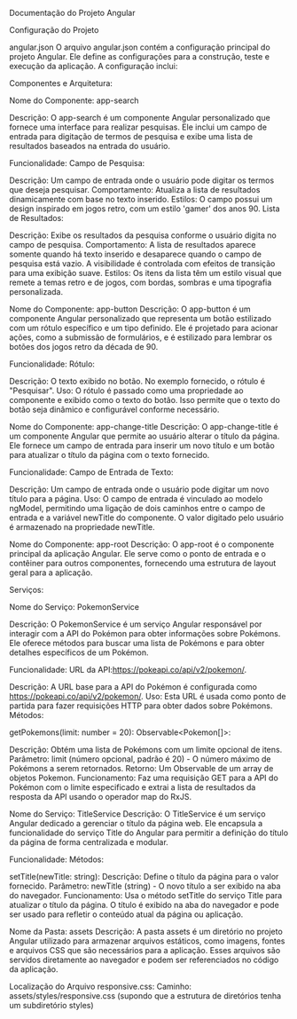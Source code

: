Documentação do Projeto Angular

Configuração do Projeto

angular.json
O arquivo angular.json contém a configuração principal do projeto Angular. Ele define as configurações para a construção, teste e execução da aplicação. A configuração inclui:

Componentes e Arquitetura:


Nome do Componente: app-search

Descrição:
O app-search é um componente Angular personalizado que fornece uma interface para realizar pesquisas. Ele inclui um campo de entrada para digitação de termos de pesquisa e exibe uma lista de resultados baseados na entrada do usuário.

Funcionalidade:
Campo de Pesquisa:

Descrição: Um campo de entrada onde o usuário pode digitar os termos que deseja pesquisar.
Comportamento: Atualiza a lista de resultados dinamicamente com base no texto inserido.
Estilos: O campo possui um design inspirado em jogos retro, com um estilo 'gamer' dos anos 90.
Lista de Resultados:

Descrição: Exibe os resultados da pesquisa conforme o usuário digita no campo de pesquisa.
Comportamento: A lista de resultados aparece somente quando há texto inserido e desaparece quando o campo de pesquisa está vazio. A visibilidade é controlada com efeitos de transição para uma exibição suave.
Estilos: Os itens da lista têm um estilo visual que remete a temas retro e de jogos, com bordas, sombras e uma tipografia personalizada.


Nome do Componente: app-button
Descrição:
O app-button é um componente Angular personalizado que representa um botão estilizado com um rótulo específico e um tipo definido. Ele é projetado para acionar ações, como a submissão de formulários, e é estilizado para lembrar os botões dos jogos retro da década de 90.

Funcionalidade:
Rótulo:

Descrição: O texto exibido no botão. No exemplo fornecido, o rótulo é "Pesquisar".
Uso: O rótulo é passado como uma propriedade ao componente e exibido como o texto do botão. Isso permite que o texto do botão seja dinâmico e configurável conforme necessário.

Nome do Componente: app-change-title
Descrição:
O app-change-title é um componente Angular que permite ao usuário alterar o título da página. Ele fornece um campo de entrada para inserir um novo título e um botão para atualizar o título da página com o texto fornecido.

Funcionalidade:
Campo de Entrada de Texto:

Descrição: Um campo de entrada onde o usuário pode digitar um novo título para a página.
Uso: O campo de entrada é vinculado ao modelo ngModel, permitindo uma ligação de dois caminhos entre o campo de entrada e a variável newTitle do componente. O valor digitado pelo usuário é armazenado na propriedade newTitle.

Nome do Componente: app-root
Descrição:
O app-root é o componente principal da aplicação Angular. Ele serve como o ponto de entrada e o contêiner para outros componentes, fornecendo uma estrutura de layout geral para a aplicação.

Serviços: 

Nome do Serviço: PokemonService

Descrição:
O PokemonService é um serviço Angular responsável por interagir com a API do Pokémon para obter informações sobre Pokémons. Ele oferece métodos para buscar uma lista de Pokémons e para obter detalhes específicos de um Pokémon.

Funcionalidade:
URL da API:https://pokeapi.co/api/v2/pokemon/.

Descrição: A URL base para a API do Pokémon é configurada como https://pokeapi.co/api/v2/pokemon/.
Uso: Esta URL é usada como ponto de partida para fazer requisições HTTP para obter dados sobre Pokémons.
Métodos:

getPokemons(limit: number = 20): Observable<Pokemon[]>:

Descrição: Obtém uma lista de Pokémons com um limite opcional de itens.
Parâmetro: limit (número opcional, padrão é 20) - O número máximo de Pokémons a serem retornados.
Retorno: Um Observable de um array de objetos Pokemon.
Funcionamento: Faz uma requisição GET para a API do Pokémon com o limite especificado e extrai a lista de resultados da resposta da API usando o operador map do RxJS.

Nome do Serviço: TitleService
Descrição:
O TitleService é um serviço Angular dedicado a gerenciar o título da página web. Ele encapsula a funcionalidade do serviço Title do Angular para permitir a definição do título da página de forma centralizada e modular.

Funcionalidade:
Métodos:

setTitle(newTitle: string):
Descrição: Define o título da página para o valor fornecido.
Parâmetro: newTitle (string) - O novo título a ser exibido na aba do navegador.
Funcionamento: Usa o método setTitle do serviço Title para atualizar o título da página. O título é exibido na aba do navegador e pode ser usado para refletir o conteúdo atual da página ou aplicação.

Nome da Pasta: assets
Descrição:
A pasta assets é um diretório no projeto Angular utilizado para armazenar arquivos estáticos, como imagens, fontes e arquivos CSS que são necessários para a aplicação. Esses arquivos são servidos diretamente ao navegador e podem ser referenciados no código da aplicação.

Localização do Arquivo responsive.css:
Caminho: assets/styles/responsive.css (supondo que a estrutura de diretórios tenha um subdiretório styles)






